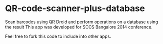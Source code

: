 QR-code-scanner-plus-database
=============================

Scan barcodes using QR Droid and perform operations on a database using the result
This app was developed for SCCS Bangalore 2014 conference.

Feel free to fork this code to include into other apps. 
